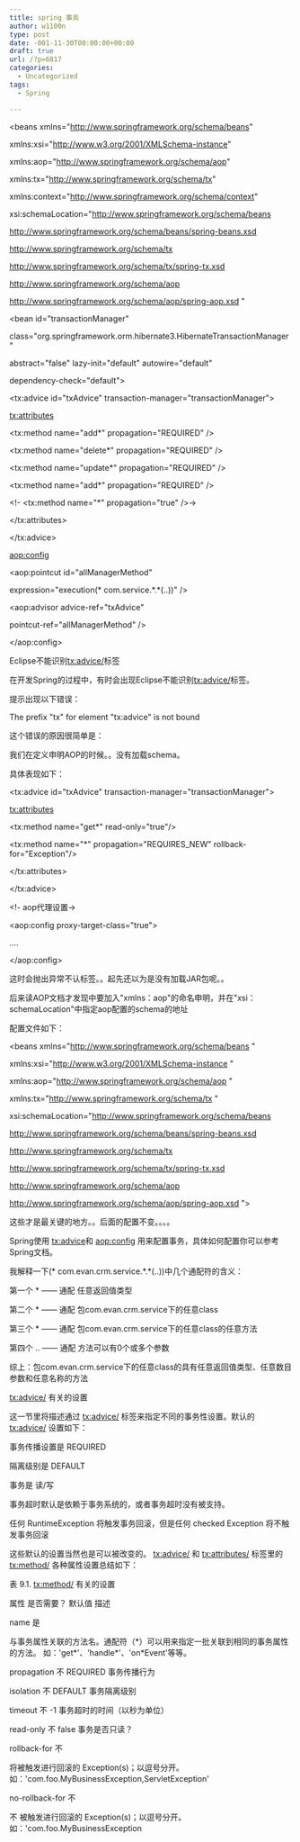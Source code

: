 ```yaml
---
title: spring 事务
author: w1100n
type: post
date: -001-11-30T00:00:00+00:00
draft: true
url: /?p=6817
categories:
  - Uncategorized
tags:
  - Spring

---
```

<?xml version="1.0" encoding="UTF-8"?>

<beans xmlns="http://www.springframework.org/schema/beans"
  
xmlns:xsi="http://www.w3.org/2001/XMLSchema-instance"
  
xmlns:aop="http://www.springframework.org/schema/aop"
  
xmlns:tx="http://www.springframework.org/schema/tx"
  
xmlns:context="http://www.springframework.org/schema/context"
  
xsi:schemaLocation="http://www.springframework.org/schema/beans
  
http://www.springframework.org/schema/beans/spring-beans.xsd
  
http://www.springframework.org/schema/tx
  
http://www.springframework.org/schema/tx/spring-tx.xsd
  
http://www.springframework.org/schema/aop
  
http://www.springframework.org/schema/aop/spring-aop.xsd "
  
>

<bean id="transactionManager"
  
class="org.springframework.orm.hibernate3.HibernateTransactionManager"
  
abstract="false" lazy-init="default" autowire="default"
  
dependency-check="default">
  
<property name="sessionFactory">
  
<ref bean="sessionFactory" />
  
</property>
  
</bean>
  
<tx:advice id="txAdvice" transaction-manager="transactionManager">
  
<tx:attributes>
  
<tx:method name="add*" propagation="REQUIRED" />
  
<tx:method name="delete*" propagation="REQUIRED" />
  
<tx:method name="update*" propagation="REQUIRED" />
  
<tx:method name="add*" propagation="REQUIRED" />
  
<!- <tx:method name="*" propagation="true" />->
  
</tx:attributes>

</tx:advice>

<aop:config>
  
<aop:pointcut id="allManagerMethod"
  
expression="execution(\* com.service.\*.*(..))" />
  
<aop:advisor advice-ref="txAdvice"
  
pointcut-ref="allManagerMethod" />
  
</aop:config>
  
</beans>
  
Eclipse不能识别<tx:advice/>标签

在开发Spring的过程中，有时会出现Eclipse不能识别<tx:advice/>标签。

提示出现以下错误：

The prefix "tx" for element "tx:advice" is not bound


这个错误的原因很简单是：

我们在定义申明AOP的时候。。没有加载schema。

具体表现如下：

<beans>

<tx:advice id="txAdvice" transaction-manager="transactionManager">
  
<tx:attributes>
  
<tx:method name="get*" read-only="true"/>
  
<tx:method name="*" propagation="REQUIRES_NEW" rollback-for="Exception"/>
  
</tx:attributes>
  
</tx:advice>

<!- aop代理设置->
  
<aop:config proxy-target-class="true">
  
....

</aop:config>

</beans>

这时会抛出异常不认<TX>标签。。起先还以为是没有加载JAR包呢。。

后来读AOP文档才发现<beans>中要加入"xmlns：aop"的命名申明，并在"xsi：schemaLocation"中指定aop配置的schema的地址

配置文件如下：

<?xml version="1.0" encoding="UTF-8"?>
  
<beans xmlns="http://www.springframework.org/schema/beans "
  
xmlns:xsi="http://www.w3.org/2001/XMLSchema-instance "
  
xmlns:aop="http://www.springframework.org/schema/aop "
  
xmlns:tx="http://www.springframework.org/schema/tx "
  
xsi:schemaLocation="http://www.springframework.org/schema/beans
  
http://www.springframework.org/schema/beans/spring-beans.xsd
  
http://www.springframework.org/schema/tx
  
http://www.springframework.org/schema/tx/spring-tx.xsd
  
http://www.springframework.org/schema/aop
  
http://www.springframework.org/schema/aop/spring-aop.xsd ">

这些才是最关键的地方。。后面的配置不变。。。。
  
Spring使用 <tx:advice>和 <aop:config> 用来配置事务，具体如何配置你可以参考Spring文档。

我解释一下(\* com.evan.crm.service.\*.*(..))中几个通配符的含义：

第一个 * —— 通配 任意返回值类型
  
第二个 * —— 通配 包com.evan.crm.service下的任意class
  
第三个 * —— 通配 包com.evan.crm.service下的任意class的任意方法
  
第四个 .. —— 通配 方法可以有0个或多个参数

综上：包com.evan.crm.service下的任意class的具有任意返回值类型、任意数目参数和任意名称的方法

<tx:advice/> 有关的设置
  
这一节里将描述通过 <tx:advice/> 标签来指定不同的事务性设置。默认的 <tx:advice/> 设置如下：

事务传播设置是 REQUIRED
  
隔离级别是 DEFAULT
  
事务是 读/写
  
事务超时默认是依赖于事务系统的，或者事务超时没有被支持。
  
任何 RuntimeException 将触发事务回滚，但是任何 checked Exception 将不触发事务回滚

这些默认的设置当然也是可以被改变的。 <tx:advice/> 和 <tx:attributes/> 标签里的 <tx:method/> 各种属性设置总结如下：

表 9.1. <tx:method/> 有关的设置
  
属性 是否需要？ 默认值 描述
  
name 是
  
与事务属性关联的方法名。通配符（\*）可以用来指定一批关联到相同的事务属性的方法。 如：'get\*'、'handle\*'、'on\*Event'等等。
  
propagation 不 REQUIRED 事务传播行为
  
isolation 不 DEFAULT 事务隔离级别
  
timeout 不 -1 事务超时的时间（以秒为单位）
  
read-only 不 false 事务是否只读？
  
rollback-for 不
  
将被触发进行回滚的 Exception(s)；以逗号分开。 如：'com.foo.MyBusinessException,ServletException'
  
no-rollback-for 不
  
不 被触发进行回滚的 Exception(s)；以逗号分开。 如：'com.foo.MyBusinessException